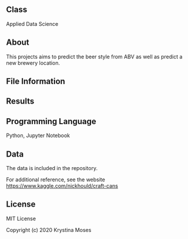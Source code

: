 ## Class
Applied Data Science

## About
This projects aims to predict the beer style from ABV as well as predict a new brewery location.

## File Information

## Results

## Programming Language
Python, Jupyter Notebook

## Data
The data is included in the repository.

For additional reference, see the website https://www.kaggle.com/nickhould/craft-cans

## License
MIT License

Copyright (c) 2020 Krystina Moses
